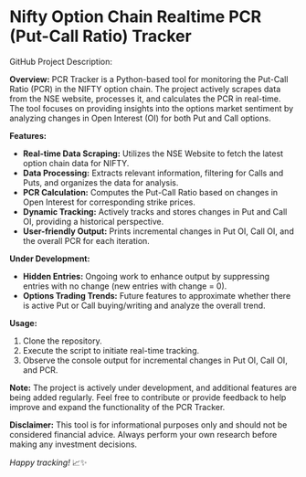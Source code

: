 # Nifty Option Chain Realtime PCR (Put-Call Ratio) Tracker

GitHub Project Description:

**Overview:**
PCR Tracker is a Python-based tool for monitoring the Put-Call Ratio (PCR) in the NIFTY option chain. The project actively scrapes data from the NSE website, processes it, and calculates the PCR in real-time. The tool focuses on providing insights into the options market sentiment by analyzing changes in Open Interest (OI) for both Put and Call options.

**Features:**

- **Real-time Data Scraping:** Utilizes the NSE Website to fetch the latest option chain data for NIFTY.
- **Data Processing:** Extracts relevant information, filtering for Calls and Puts, and organizes the data for analysis.
- **PCR Calculation:** Computes the Put-Call Ratio based on changes in Open Interest for corresponding strike prices.
- **Dynamic Tracking:** Actively tracks and stores changes in Put and Call OI, providing a historical perspective.
- **User-friendly Output:** Prints incremental changes in Put OI, Call OI, and the overall PCR for each iteration.

**Under Development:**

- **Hidden Entries:** Ongoing work to enhance output by suppressing entries with no change (new entries with change = 0).
- **Options Trading Trends:** Future features to approximate whether there is active Put or Call buying/writing and analyze the overall trend.

**Usage:**

1. Clone the repository.
2. Execute the script to initiate real-time tracking.
3. Observe the console output for incremental changes in Put OI, Call OI, and PCR.

**Note:**
The project is actively under development, and additional features are being added regularly. Feel free to contribute or provide feedback to help improve and expand the functionality of the PCR Tracker.

**Disclaimer:**
This tool is for informational purposes only and should not be considered financial advice. Always perform your own research before making any investment decisions.

_Happy tracking!_ 📈✨
